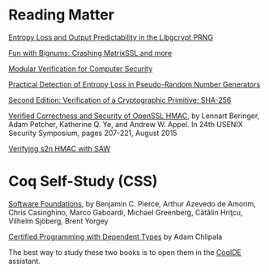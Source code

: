 # Reading Matter

[Entropy Loss and Output Predictability in the Libgcrypt PRNG](http://formal.iti.kit.edu/~klebanov/pubs/libgcrypt-cve-2016-6313.pdf)

[Fun with Bignums: Crashing MatrixSSL and more](https://blog.fuzzing-project.org/51-Fun-with-Bignums-Crashing-MatrixSSL-and-more.html)

[Modular Verification for Computer Security](http://www.cs.princeton.edu/~appel/papers/modsec.pdf)

[Practical Detection of Entropy Loss in Pseudo-Random Number Generators](http://formal.iti.kit.edu/~klebanov/pubs/ccs2016.pdf)

[Second Edition: Verification of a Cryptographic Primitive: SHA-256](http://www.cs.princeton.edu/~appel/papers/verif-sha-2.pdf)

[Verified Correctness and Security of OpenSSL HMAC](http://www.cs.princeton.edu/~appel/papers/verified-hmac.pdf), by Lennart Beringer, Adam Petcher, Katherine Q. Ye, and Andrew W. Appel. In 24th USENIX Security Symposium, pages 207-221, August 2015

[Verifying s2n HMAC with SAW](https://galois.com/blog/2016/09/verifying-s2n-hmac-with-saw/)

# Coq Self-Study (CSS)

[Software Foundations](https://www.cis.upenn.edu/~bcpierce/sf/current/index.html), by Benjamin C. Pierce, Arthur Azevedo de Amorim, Chris Casinghino, Marco Gaboardi, Michael Greenberg, Cătălin Hriţcu, Vilhelm Sjöberg, Brent Yorgey

[Certified Programming with Dependent Types](http://adam.chlipala.net/cpdt/) by Adam Chlipala

The best way to study these two books is to open them in the [CoqIDE](https://coq.inria.fr/download) assistant.
